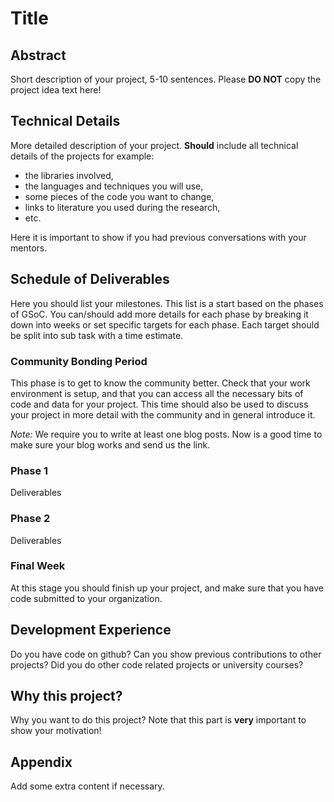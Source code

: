 #  Title 

## Abstract

Short description of your project,
5-10 sentences.
Please **DO NOT**
copy the project idea text here!

## Technical Details

More detailed description of your project.
**Should** include all technical details of the
projects for example:
- the libraries involved,
- the languages and techniques you will use,
- some pieces of the code you want to change,
-  links to literature you used during the research,
-  etc.

Here it is important to show if you had previous conversations with your mentors.

## Schedule of Deliverables

Here you should list your milestones.
This list is a start based on the phases of GSoC.
You can/should add more details for each phase by breaking it down into weeks or set specific targets for each phase.
Each target should be split into sub task with a time estimate.

### **Community Bonding Period**

This phase is to get to know the community better.
Check that your work environment is setup,
and that you can access all the necessary bits of code and data for your project.
This time should also be used to discuss your project in more detail with the community and in general introduce it. 

*Note:* We require you to write at least one blog posts.
Now is a good time to make sure your blog works and send us the link.

### **Phase 1**

Deliverables

### **Phase 2**

Deliverables

### **Final Week**

At this stage you should finish up your project,
and make sure that you have code submitted to your organization.

## Development Experience

Do you have code on github?
Can you show previous contributions to other projects?
Did you do other code related projects or university courses?


## Why this project?

Why you want to do this project?
Note that this part is **very** important to show your motivation!

## Appendix

Add some extra content if necessary.